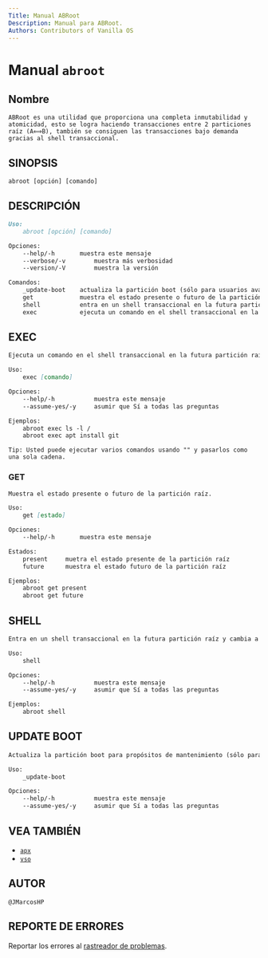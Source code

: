 ```yaml
---
Title: Manual ABRoot
Description: Manual para ABRoot.
Authors: Contributors of Vanilla OS
---
```


# Manual `abroot`

## Nombre

```text
ABRoot es una utilidad que proporciona una completa inmutabilidad y atomicidad, esto se logra haciendo transacciones entre 2 particiones raíz (A⟺B), también se consiguen las transacciones bajo demanda gracias al shell transaccional.
```

## SINOPSIS

```text
abroot [opción] [comando]
```

## DESCRIPCIÓN

```markdown
Uso:
    abroot [opción] [comando]

Opciones:
    --help/-h       muestra este mensaje
    --verbose/-v        muestra más verbosidad
    --version/-V        muestra la versión

Comandos:
    _update-boot    actualiza la partición boot (sólo para usuarios avanzados)
    get             muestra el estado presente o futuro de la partición raíz
    shell           entra en un shell transaccional en la futura partición raíz y cambia a esa partición en el siguiente reinicio
    exec            ejecuta un comando en el shell transaccional en la futura partición raíz y cambia a esa partición en el siguiente reinicio
```

## EXEC

```markdown
Ejecuta un comando en el shell transaccional en la futura partición raíz y cambia a esa partición en el siguiente reinicio.

Uso:
    exec [comando]

Opciones:
    --help/-h           muestra este mensaje
    --assume-yes/-y     asumir que Sí a todas las preguntas

Ejemplos:
    abroot exec ls -l /
    abroot exec apt install git 
```

```text
Tip: Usted puede ejecutar varios comandos usando "" y pasarlos como una sola cadena.
```

### GET

```markdown
Muestra el estado presente o futuro de la partición raíz.

Uso:
    get [estado]

Opciones:
    --help/-h       muestra este mensaje

Estados:
    present     muetra el estado presente de la partición raíz
    future      muestra el estado futuro de la partición raíz

Ejemplos:
    abroot get present
    abroot get future
```

## SHELL

```markdown
Entra en un shell transaccional en la futura partición raíz y cambia a esa partición en el siguiente reinicio.

Uso:
    shell

Opciones:
    --help/-h           muestra este mensaje
    --assume-yes/-y     asumir que Sí a todas las preguntas

Ejemplos:
    abroot shell
```

## UPDATE BOOT

```markdown
Actualiza la partición boot para propósitos de mantenimiento (sólo para usuarios avanzados).

Uso:
    _update-boot

Opciones:
    --help/-h           muestra este mensaje
    --assume-yes/-y     asumir que Sí a todas las preguntas
```

## VEA TAMBIÉN

- [`apx`](/docs/apx)
- [`vso`](/docs/vso)

## AUTOR

```text
@JMarcosHP
```

## REPORTE DE ERRORES

Reportar los errores al [rastreador de problemas](https://github.com/Vanilla-OS/ABRoot/issues).
